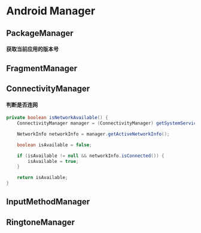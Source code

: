 # Android Manager 

## PackageManager

#### 获取当前应用的版本号

## FragmentManager

## ConnectivityManager

#### 判断是否连网

```java
private boolean isNetworkAvailable() {
	ConnectivityManager manager = (ConnectivityManager) getSystemService(Context.CONNECTIVITY_SERVICE);

	NetworkInfo networkInfo = manager.getActiveNetworkInfo();

	boolean isAvailable = false;

	if (isAvailable != null && networkInfo.isConnected()) {
		isAvailable = true;
	}	

	return isAvailable;
}
```



## InputMethodManager

## RingtoneManager